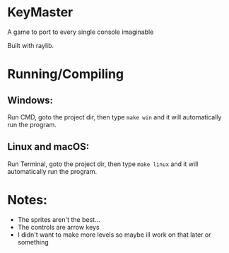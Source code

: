 # KeyMaster

A game to port to every single console imaginable

Built with raylib.

# Running/Compiling

## Windows:

Run CMD, goto the project dir, then type `make win` and it will automatically run the program.

## Linux and macOS:

Run Terminal, goto the project dir, then type `make linux` and it will automatically run the program.

# Notes:

* The sprites aren't the best...
* The controls are arrow keys
* I didn't want to make more levels so maybe ill work on that later or something